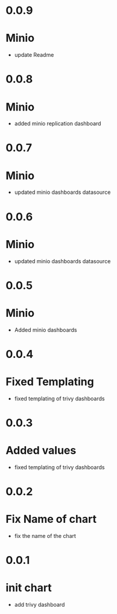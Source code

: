 # 0.0.9
# Minio
- update Readme

# 0.0.8
# Minio
- added minio replication dashboard

# 0.0.7
# Minio
- updated minio dashboards datasource

# 0.0.6
# Minio
- updated minio dashboards datasource

# 0.0.5
# Minio
- Added minio dashboards

# 0.0.4
# Fixed Templating
- fixed templating of trivy dashboards

# 0.0.3
# Added values
- fixed templating of trivy dashboards

# 0.0.2
# Fix Name of chart
- fix the name of the chart

# 0.0.1
# init chart
- add trivy dashboard
